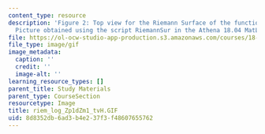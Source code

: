 ```yaml
---
content_type: resource
description: 'Figure 2: Top view for the Riemann Surface of the function f(z)=log((z+1)/(z-1)).
  Picture obtained using the script RiemannSur in the Athena 18.04 MatLab Toolkit.'
file: https://ol-ocw-studio-app-production.s3.amazonaws.com/courses/18-04-complex-variables-with-applications-fall-1999/8d8352db6ad3b4e237f3f48607655762_riem_log_Zp1dZm1_tvH.GIF
file_type: image/gif
image_metadata:
  caption: ''
  credit: ''
  image-alt: ''
learning_resource_types: []
parent_title: Study Materials
parent_type: CourseSection
resourcetype: Image
title: riem_log_Zp1dZm1_tvH.GIF
uid: 8d8352db-6ad3-b4e2-37f3-f48607655762
---
```

